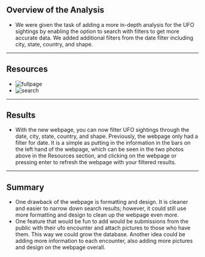 ## Overview of the Analysis
- We were given the task of adding a more in-depth analysis for the UFO sightings by enabling the option to search with filters to get more accurate data. We added additional filters from the date filter including city, state, country, and shape.
--------------------------
## Resources
- ![fullpage](https://user-images.githubusercontent.com/80421977/131389666-b648cbd9-034f-4472-9f2e-62277feebce8.PNG)
- ![search](https://user-images.githubusercontent.com/80421977/131389673-2aabec65-f51a-4d14-a4b6-4afdb224d724.PNG)
--------------------------
## Results
- With the new webpage, you can now filter UFO sightings through the date, city, state, country, and shape. Previously, the webpage only had a filter for date. It is a simple as putting in the information in the bars on the left hand of the webpage, which can be seen in the two photos above in the Resources section, and clicking on the webpage or pressing enter to refresh the webpage with your filtered results.
--------------------------
## Summary
- One drawback of the webpage is formatting and design. It is cleaner and easier to narrow down search results; however, it could still use more formatting and design to clean up the webpage even more. 
- One feature that would be fun to add would be submissions from the public with their ufo encounter and attach pictures to those who have them. This way we could grow the database. Another idea could be adding more information to each encounter, also adding more pictures and design on the webpage overall.
